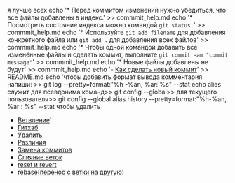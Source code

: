 я лучше всех
echo '* Перед коммитом изменений нужно убедиться, что все файлы добавлены в индекс.' >> commmit_help.md
echo '* Посмотреть состояние индекса можно командой `git status.`' >> commmit_help.md
echo '* Используйте `git add filename` для добавления конкретного файла или `git add .` для добавления всех файлов' >> commmit_help.md
echo '* Чтобы одной командой добавить все изменённые файлы и сделать коммит, выполните `git commit -am "commit message"`' >> commmit_help.md
echo '* Новые файлы добавлены не будут' >> commmit_help.md
echo '- [Как сделать новый коммит](./commmit_help.md)' >> README.md 
echo 'чтобы добавить формат вывода комментария напиши: >> git log --pretty=format:"%h -%an, %ar: %s" --stat
echo alies служит для псевдонима команд>>  git config --global>> для текущего пользователя>> git config --global alias.history --pretty=format:"%h-%an, %ar : %s" --stat
чтобы удалить
- [Ветвление](./branch_help.md)'
- [Гитхаб](./github.md)
- [Удалить](./delete.md)
- [Различия](diff.md)
- [Замена коммитов](zamena_commita.md)
- [Слияние веток](./merge_help.md)
- [reset и revert](reset_revert.md)
- [rebase(перенос с ветки на другую)](rebase(peremeshenie%20coda).md)